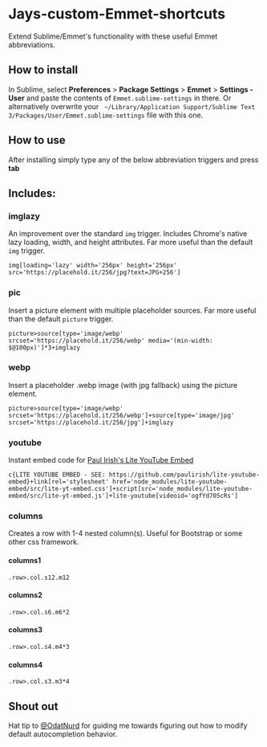 # Jays-custom-Emmet-shortcuts

Extend Sublime/Emmet's functionality with these useful Emmet abbreviations.

## How to install
In Sublime, select **Preferences** > **Package Settings** > **Emmet** > **Settings - User** and paste the contents of ``Emmet.sublime-settings`` in there. Or alternatively overwrite your `` ~/⁨Library/Application Support/Sublime Text 3⁩/⁨Packages/User/Emmet.sublime-settings`` file with this one.

## How to use
After installing simply type any of the below abbreviation triggers and press **tab**

## Includes:

### imglazy
An improvement over the standard ``img`` trigger. Includes Chrome's native lazy loading, width, and height attributes. Far more useful than the default ``img`` trigger.

``img[loading='lazy' width='256px' height='256px' src='https://placehold.it/256/jpg?text=JPG+256']``

### pic
Insert a picture element with multiple placeholder sources. Far more useful than the default ``picture`` trigger.

``picture>source[type='image/webp' srcset='https://placehold.it/256/webp' media='(min-width: $@100px)']*3+imglazy``

### webp
Insert a placeholder .webp image (with jpg fallback) using the picture element.

``picture>source[type='image/webp' srcset='https://placehold.it/256/webp']+source[type='image/jpg' srcset='https://placehold.it/256/jpg']+imglazy``

### youtube
Instant embed code for [Paul Irish's Lite YouTube Embed](https://github.com/paulirish/lite-youtube-embed)

``c{LITE YOUTUBE EMBED - SEE: https://github.com/paulirish/lite-youtube-embed}+link[rel='stylesheet' href='node_modules/lite-youtube-embed/src/lite-yt-embed.css']+script[src='node_modules/lite-youtube-embed/src/lite-yt-embed.js']+lite-youtube[videoid='ogfYd705cRs']``

### columns
Creates a row with 1-4 nested column(s). Useful for Bootstrap or some other css framework.

#### columns1
``.row>.col.s12.m12``

#### columns2
``.row>.col.s6.m6*2``

#### columns3
``.row>.col.s4.m4*3``

#### columns4
``.row>.col.s3.m3*4``

## Shout out
Hat tip to [@OdatNurd](https://github.com/OdatNurd) for guiding me towards figuring out how to modify default autocompletion behavior.
